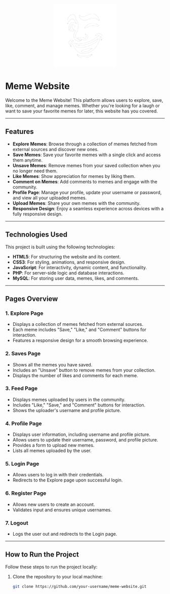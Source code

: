 <p align="center">
  <img src="./Data/logo_memes_nocolor _white.png" alt="Meme Website Logo" width="200">
</p>

# Meme Website

Welcome to the Meme Website! This platform allows users to explore, save, like, comment, and manage memes. Whether you're looking for a laugh or want to save your favorite memes for later, this website has you covered.

---

## Features

- **Explore Memes**: Browse through a collection of memes fetched from external sources and discover new ones.
- **Save Memes**: Save your favorite memes with a single click and access them anytime.
- **Unsave Memes**: Remove memes from your saved collection when you no longer need them.
- **Like Memes**: Show appreciation for memes by liking them.
- **Comment on Memes**: Add comments to memes and engage with the community.
- **Profile Page**: Manage your profile, update your username or password, and view all your uploaded memes.
- **Upload Memes**: Share your own memes with the community.
- **Responsive Design**: Enjoy a seamless experience across devices with a fully responsive design.

---

## Technologies Used

This project is built using the following technologies:

- **HTML5**: For structuring the website and its content.
- **CSS3**: For styling, animations, and responsive design.
- **JavaScript**: For interactivity, dynamic content, and functionality.
- **PHP**: For server-side logic and database interactions.
- **MySQL**: For storing user data, memes, likes, and comments.

---

## Pages Overview

### 1. **Explore Page**
   - Displays a collection of memes fetched from external sources.
   - Each meme includes "Save," "Like," and "Comment" buttons for interaction.
   - Features a responsive design for a smooth browsing experience.

### 2. **Saves Page**
   - Shows all the memes you have saved.
   - Includes an "Unsave" button to remove memes from your collection.
   - Displays the number of likes and comments for each meme.

### 3. **Feed Page**
   - Displays memes uploaded by users in the community.
   - Includes "Like," "Save," and "Comment" buttons for interaction.
   - Shows the uploader's username and profile picture.

### 4. **Profile Page**
   - Displays user information, including username and profile picture.
   - Allows users to update their username, password, and profile picture.
   - Provides a form to upload new memes.
   - Lists all memes uploaded by the user.

### 5. **Login Page**
   - Allows users to log in with their credentials.
   - Redirects to the Explore page upon successful login.

### 6. **Register Page**
   - Allows new users to create an account.
   - Validates input and ensures unique usernames.

### 7. **Logout**
   - Logs the user out and redirects to the Login page.

---

## How to Run the Project

Follow these steps to run the project locally:

1. Clone the repository to your local machine:
   ```bash
   git clone https://github.com/your-username/meme-website.git


